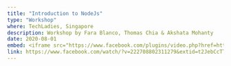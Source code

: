 ```yaml
---
title: "Introduction to NodeJs"
type: "Workshop"
where: TechLadies, Singapore
description: Workshop by Fara Blanco, Thomas Chia & Akshata Mohanty
date: 2020-08-01
embed: <iframe src="https://www.facebook.com/plugins/video.php?href=https%3A%2F%2Fwww.facebook.com%2FTechLadies%2Fvideos%2F222708802311279%2F&show_text=0&width=560" style="border:none;overflow:hidden" scrolling="no" frameborder="0" allowTransparency="true" allowFullScreen="true"></iframe>
link: https://www.facebook.com/watch/?v=222708802311279&extid=t2JebCcTTEpBCOqJ
---
```


